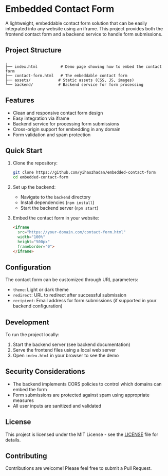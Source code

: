 # Embedded Contact Form

A lightweight, embeddable contact form solution that can be easily integrated into any website using an iframe. This project provides both the frontend contact form and a backend service to handle form submissions.

## Project Structure

```
.
├── index.html          # Demo page showing how to embed the contact form
├── contact-form.html   # The embeddable contact form
├── assets/            # Static assets (CSS, JS, images)
└── backend/           # Backend service for form processing
```

## Features

- Clean and responsive contact form design
- Easy integration via iframe
- Backend service for processing form submissions
- Cross-origin support for embedding in any domain
- Form validation and spam protection

## Quick Start

1. Clone the repository:
   ```bash
   git clone https://github.com/yihaozhadan/embedded-contact-form
   cd embedded-contact-form
   ```

2. Set up the backend:
   - Navigate to the `backend` directory
   - Install dependencies (`npm install`)
   - Start the backend server (`npm start`)

3. Embed the contact form in your website:
   ```html
   <iframe 
     src="https://your-domain.com/contact-form.html" 
     width="100%" 
     height="500px" 
     frameborder="0">
   </iframe>
   ```

## Configuration

The contact form can be customized through URL parameters:
- `theme`: Light or dark theme
- `redirect`: URL to redirect after successful submission
- `recipient`: Email address for form submissions (if supported in your backend configuration)

## Development

To run the project locally:
1. Start the backend server (see backend documentation)
2. Serve the frontend files using a local web server
3. Open `index.html` in your browser to see the demo

## Security Considerations

- The backend implements CORS policies to control which domains can embed the form
- Form submissions are protected against spam using appropriate measures
- All user inputs are sanitized and validated

## License

This project is licensed under the MIT License - see the [LICENSE](LICENSE) file for details.

## Contributing

Contributions are welcome! Please feel free to submit a Pull Request.